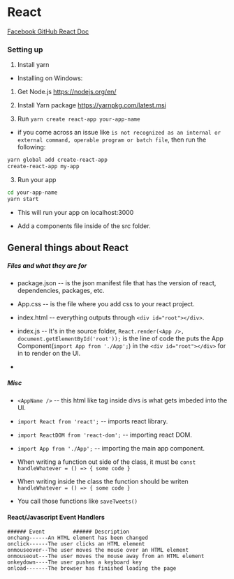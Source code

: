 # React
[Facebook GitHub React Doc](https://github.com/facebook/create-react-app)

### Setting up

1. Install yarn
  - Installing on Windows:

  1. Get Node.js
  https://nodejs.org/en/
  2. Install Yarn package
  https://yarnpkg.com/latest.msi

2. Run `yarn create react-app your-app-name`

- if you come across an issue like `is not recognized as an internal or external command, operable program or batch file`, then run the following:

```sh
yarn global add create-react-app
create-react-app my-app
```

3. Run your app

```sh
cd your-app-name
yarn start
```

- This will run your app on localhost:3000

- Add a components file inside of the src folder.

## General things about React
##### Files and what they are for
 - package.json -- is the json manifest file that has the version of react, dependencies, packages, etc.
 - App.css -- is the file where you add css to your react project.
 - index.html -- everything outputs through ```<div id="root"></div>```.
 - index.js -- It's in the source folder, ```React.render(<App />, document.getElementById('root'));``` is the line of code the puts the App Component(```import App from './App';```) in the ``` <div id="root"></div> ``` for in to render on the UI.

- 
##### Misc
- ```<AppName />``` -- this html like tag inside divs is what gets imbeded into the UI.
- ```import React from 'react';``` -- imports react library.

- ```import ReactDOM from 'react-dom';``` -- importing react DOM.
- ```import App from './App';``` -- importing the main app component.

- When writing a function out side of the class, it must be ```const handleWhatever = () => { some code }```
- When writing inside the class the function should be writen ```handleWhatever = () => { some code }```
- You call those functions like ```saveTweets()```

#### React/Javascript Event Handlers
```
###### Event	     ###### Description
onchang------An HTML element has been changed
onclick------The user clicks an HTML element
onmouseover--The user moves the mouse over an HTML element
onmouseout---The user moves the mouse away from an HTML element
onkeydown----The user pushes a keyboard key
onload-------The browser has finished loading the page
```
